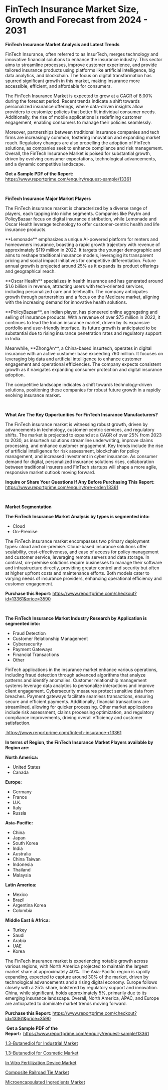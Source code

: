 <p><h1>FinTech Insurance Market Size, Growth and Forecast from 2024 - 2031</h1></p><p><strong>FinTech Insurance Market Analysis and Latest Trends</strong></p>
<p><p>FinTech Insurance, often referred to as InsurTech, merges technology and innovative financial solutions to enhance the insurance industry. This sector aims to streamline processes, improve customer experience, and provide tailored insurance products using platforms like artificial intelligence, big data analytics, and blockchain. The focus on digital transformation has spurred significant growth in this market, making insurance more accessible, efficient, and affordable for consumers.</p><p>The FinTech Insurance Market is expected to grow at a CAGR of 8.00% during the forecast period. Recent trends indicate a shift towards personalized insurance offerings, where data-driven insights allow providers to customize policies that better fit individual consumer needs. Additionally, the rise of mobile applications is redefining customer engagement, enabling consumers to manage their policies seamlessly.</p><p>Moreover, partnerships between traditional insurance companies and tech firms are increasingly common, fostering innovation and expanding market reach. Regulatory changes are also propelling the adoption of FinTech solutions, as companies seek to enhance compliance and risk management. Overall, the FinTech Insurance Market is poised for substantial growth, driven by evolving consumer expectations, technological advancements, and a dynamic competitive landscape.</p></p>
<p><strong>Get a Sample PDF of the Report:&nbsp;</strong> <a href="https://www.reportprime.com/enquiry/request-sample/13361">https://www.reportprime.com/enquiry/request-sample/13361</a></p>
<p>&nbsp;</p>
<p><strong>FinTech Insurance Major Market Players</strong></p>
<p><p>The FinTech insurance market is characterized by a diverse range of players, each tapping into niche segments. Companies like Paytm and PolicyBazaar focus on digital insurance distribution, while Lemonade and Oscar Health leverage technology to offer customer-centric health and life insurance products. </p><p>**Lemonade** emphasizes a unique AI-powered platform for renters and homeowners insurance, boasting a rapid growth trajectory with revenue of approximately $119 million in 2022. It targets the younger demographic and aims to reshape traditional insurance models, leveraging its transparent pricing and social impact initiatives for competitive differentiation. Future annual growth is projected around 25% as it expands its product offerings and geographical reach.</p><p>**Oscar Health** specializes in health insurance and has generated around $1.6 billion in revenue, attracting users with tech-oriented services, including personalized care and telehealth. The company anticipates growth through partnerships and a focus on the Medicare market, aligning with the increasing demand for innovative health solutions.</p><p>**PolicyBazaar**, an Indian player, has pioneered online aggregating and selling of insurance products. With a revenue of over $75 million in 2022, it continues to lead the Indian insurance market, driven by its expansive portfolio and user-friendly interface. Its future growth is anticipated to be substantial due to rising insurance penetration rates and regulatory support in India.</p><p>Meanwhile, **ZhongAn**, a China-based insurtech, operates in digital insurance with an active customer base exceeding 760 million. It focuses on leveraging big data and artificial intelligence to enhance customer engagement and operational efficiencies. The company expects consistent growth as it navigates expanding consumer protection and digital insurance adoption.</p><p>The competitive landscape indicates a shift towards technology-driven solutions, positioning these companies for robust future growth in a rapidly evolving insurance market.</p></p>
<p>&nbsp;</p>
<p><strong>What Are The Key Opportunities For FinTech Insurance Manufacturers?</strong></p>
<p><p>The FinTech insurance market is witnessing robust growth, driven by advancements in technology, customer-centric services, and regulatory shifts. The market is projected to expand at a CAGR of over 25% from 2023 to 2030, as insurtech solutions streamline underwriting, improve claims processing, and enhance customer engagement. Key trends include the rise of artificial intelligence for risk assessment, blockchain for policy management, and increased investment in cyber insurance. As consumer demand for digital, personalized insurance solutions rises, collaboration between traditional insurers and FinTech startups will shape a more agile, responsive market outlook moving forward.</p></p>
<p><strong>Inquire or Share Your Questions If Any Before Purchasing This Report:</strong> <a href="https://www.reportprime.com/enquiry/pre-order/13361">https://www.reportprime.com/enquiry/pre-order/13361</a></p>
<p>&nbsp;</p>
<p><strong>Market Segmentation</strong></p>
<p><strong>The FinTech Insurance Market Analysis by types is segmented into:</strong></p>
<p><ul><li>Cloud</li><li>On-Premise</li></ul></p>
<p><p>The FinTech insurance market encompasses two primary deployment types: cloud and on-premise. Cloud-based insurance solutions offer scalability, cost-effectiveness, and ease of access for policy management and customer service, leveraging remote servers and data storage. In contrast, on-premise solutions require businesses to manage their software and infrastructure directly, providing greater control and security but often at higher upfront costs and maintenance efforts. Both models cater to varying needs of insurance providers, enhancing operational efficiency and customer engagement.</p></p>
<p><strong>Purchase this Report:&nbsp;</strong><a href="https://www.reportprime.com/checkout?id=13361&price=3590">https://www.reportprime.com/checkout?id=13361&price=3590</a></p>
<p>&nbsp;</p>
<p><strong>The FinTech Insurance Market Industry Research by Application is segmented into:</strong></p>
<p><ul><li>Fraud Detection</li><li>Customer Relationship Management</li><li>Cybersecurity</li><li>Payment Gateways</li><li>Financial Transactions</li><li>Other</li></ul></p>
<p><p>FinTech applications in the insurance market enhance various operations, including fraud detection through advanced algorithms that analyze patterns and identify anomalies. Customer relationship management systems leverage data analytics to personalize interactions and improve client engagement. Cybersecurity measures protect sensitive data from breaches. Payment gateways facilitate seamless transactions, ensuring secure and efficient payments. Additionally, financial transactions are streamlined, allowing for quicker processing. Other market applications include risk assessment, claims processing optimization, and regulatory compliance improvements, driving overall efficiency and customer satisfaction.</p></p>
<p><a href="https://www.reportprime.com/fintech-insurance-r13361">&nbsp;https://www.reportprime.com/fintech-insurance-r13361</a></p>
<p><strong>In terms of Region, the FinTech Insurance Market Players available by Region are:</strong></p>
<p>
    <p> <strong> North America: </strong>
        <ul>
            <li>United States</li>
            <li>Canada</li>
        </ul>
        </p> 
    <p> <strong> Europe: </strong>
        <ul>
            <li>Germany</li>
            <li>France</li>
            <li>U.K.</li>
            <li>Italy</li>
            <li>Russia</li>
        </ul>
        </p> 
    <p> <strong> Asia-Pacific: </strong>
        <ul>
            <li>China</li>
            <li>Japan</li>
            <li>South Korea</li>
            <li>India</li>
            <li>Australia</li>
            <li>China Taiwan</li>
            <li>Indonesia</li>
            <li>Thailand</li>
            <li>Malaysia</li>
        </ul>
        </p> 
    <p> <strong> Latin America: </strong>
        <ul>
            <li>Mexico</li>
            <li>Brazil</li>
            <li>Argentina Korea</li>
            <li>Colombia</li>
        </ul>
        </p> 
    <p> <strong> Middle East & Africa: </strong>
        <ul>
            <li>Turkey</li>
            <li>Saudi</li>
            <li>Arabia</li>
            <li>UAE</li>
            <li>Korea</li>
        </ul>
    </p>
    </p>
<p><p>The FinTech insurance market is experiencing notable growth across various regions, with North America projected to maintain the largest market share at approximately 40%. The Asia-Pacific region is rapidly expanding, expected to capture around 30% of the market, driven by technological advancements and a rising digital economy. Europe follows closely with a 25% share, bolstered by regulatory support and innovation. China, while significant, holds approximately 5%, primarily due to its emerging insurance landscape. Overall, North America, APAC, and Europe are anticipated to dominate market trends moving forward.</p></p>
<p><strong>Purchase this Report: </strong><a href="https://www.reportprime.com/checkout?id=13361&price=3590">https://www.reportprime.com/checkout?id=13361&price=3590</a></p>
<p>&nbsp;<strong>Get a Sample PDF of the Report:&nbsp;&nbsp;</strong><a href="https://www.reportprime.com/enquiry/request-sample/13361">https://www.reportprime.com/enquiry/request-sample/13361</a></p>
<p><strong></strong></p>
<p><p><a href="https://medium.com/@darrensipes2023/the-1-3-butanediol-for-industrial-market-decisions-are-mostly-driven-by-resource-optimization-and-43286c0cfba7">1,3-Butanediol for Industrial Market</a></p><p><a href="https://medium.com/@darrensipes2023/the-comprehensive-1-3-butanediol-for-cosmetic-market-research-report-is-essential-for-b0bfd8a23852">1,3-Butanediol for Cosmetic Market</a></p><p><a href="https://issuu.com/reportprime-2/docs/in-vitro-fertilization-device-marke_b40e7805e13018">In Vitro Fertilization Device Market</a></p><p><a href="https://www.linkedin.com/pulse/future-innovation-global-composite-railroad-tie-market-growth-a2w8f?trackingId=b%2FRuzRflSNetz2r8Z3tPCQ%3D%3D">Composite Railroad Tie Market</a></p><p><a href="https://www.linkedin.com/pulse/microencapsulated-ingredients-market-size-share-analysis-growth-uiulf?trackingId=Aojou5KjQMyvf1a25h0NuA%3D%3D">Microencapsulated Ingredients Market</a></p></p>